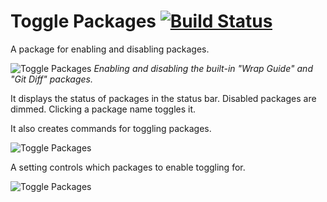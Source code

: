 # Toggle Packages [![Build Status](https://travis-ci.org/robenkleene/toggle-packages.svg?branch=master)](https://travis-ci.org/robenkleene/toggle-packages)

A package for enabling and disabling packages.

![Toggle Packages](https://raw.githubusercontent.com/robenkleene/toggle-packages/master/docs/toggle-packages.gif)
*Enabling and disabling the built-in "Wrap Guide" and "Git Diff" packages.*

It displays the status of packages in the status bar. Disabled packages are dimmed. Clicking a package name toggles it.

It also creates commands for toggling packages.

![Toggle Packages](https://raw.githubusercontent.com/robenkleene/toggle-packages/master/docs/toggle-packages-status-and-commands.png)

A setting controls which packages to enable toggling for.

![Toggle Packages](https://raw.githubusercontent.com/robenkleene/toggle-packages/master/docs/toggle-packages-settings.png)
